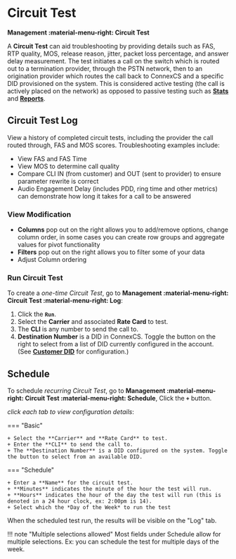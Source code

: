 # Circuit Test
**Management :material-menu-right: Circuit Test**

A **Circuit Test** can aid troubleshooting by providing details such as FAS, RTP quality, MOS, release reason, jitter, packet loss percentage, and answer delay measurement. The test initiates a call on the switch which is routed out to a termination provider, through the PSTN network, then to an origination provider which routes the call back to ConnexCS and a specific DID provisioned on the system. This is considered active testing (the call is actively placed on the network) as opposed to passive testing such as [**Stats**](https://docs.connexcs.com/customer/stats/) and [**Reports**](https://docs.connexcs.com/report/). 

## Circuit Test Log
View a history of completed circuit tests, including the provider the call routed through, FAS and MOS scores. Troubleshooting examples include:

+ View FAS and FAS Time
+ View MOS to determine call quality
+ Compare CLI IN (from customer) and OUT (sent to provider) to ensure parameter rewrite is correct
+ Audio Engagement Delay (includes PDD, ring time and other metrics) can demonstrate how long it takes for a call to be answered

### View Modification
+ **Columns** pop out on the right allows you to add/remove options, change column order, in some cases you can create row groups and aggregate values for pivot functionality
+ **Filters** pop out on the right allows you to filter some of your data
+ Adjust Column ordering

### Run Circuit Test
To create a *one-time Circuit Test*, go to **Management :material-menu-right: Circuit Test :material-menu-right: Log**:

1. Click the **`Run`**.
1. Select the **Carrier** and associated **Rate Card** to test. 
2. The **CLI** is any number to send the call to. 
3. **Destination Number** is a DID in ConnexCS. Toggle the button on the right to select from a list of DID currently configured in the account. (See [**Customer DID**](https://docs.connexcs.com/customer/did/) for configuration.)

## Schedule
To schedule *recurring Circuit Test*, go to **Management :material-menu-right: Circuit Test :material-menu-right: Schedule**, Click the **`+`** button.

*click each tab to view configuration details*:

=== "Basic"

    + Select the **Carrier** and **Rate Card** to test.
    + Enter the **CLI** to send the call to.
    + The **Destination Number** is a DID configured on the system. Toggle the button to select from an available DID. 
    
=== "Schedule"

    + Enter a **Name** for the circuit test.
    + **Minutes** indicates the minute of the hour the test will run. 
    + **Hours** indicates the hour of the day the test will run (this is denoted in a 24 hour clock, ex: 2:00pm is 14). 
    + Select which the *Day of the Week* to run the test

When the scheduled test run, the results will be visible on the "Log" tab. 

!!! note "Multiple selections allowed"
    Most fields under Schedule allow for multiple selections. Ex: you can schedule the test for multiple days of the week. 

[circuittest]: /misc/img/circuittest.png "Circuit Test"
